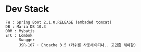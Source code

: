 # Dev Stack
    FW : Spring Boot 2.1.0.RELEASE (embaded tomcat)
    DB : Maria DB 10.3
    ORM : Mybatis
    ETC : Lombok
          Swagger
          JSR-107 + Ehcache 3.5 (캐쉬를 사용해야되나.. 고민좀 해야함)
